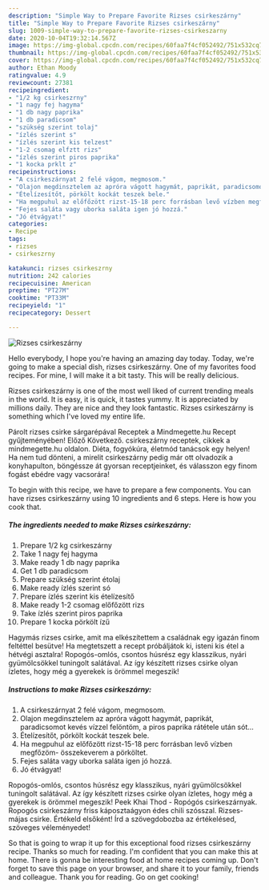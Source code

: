 ```yaml
---
description: "Simple Way to Prepare Favorite Rizses csirkeszárny"
title: "Simple Way to Prepare Favorite Rizses csirkeszárny"
slug: 1009-simple-way-to-prepare-favorite-rizses-csirkeszarny
date: 2020-10-04T19:32:14.567Z
image: https://img-global.cpcdn.com/recipes/60faa7f4cf052492/751x532cq70/rizses-csirkeszarny-recept-foto.jpg
thumbnail: https://img-global.cpcdn.com/recipes/60faa7f4cf052492/751x532cq70/rizses-csirkeszarny-recept-foto.jpg
cover: https://img-global.cpcdn.com/recipes/60faa7f4cf052492/751x532cq70/rizses-csirkeszarny-recept-foto.jpg
author: Ethan Moody
ratingvalue: 4.9
reviewcount: 27381
recipeingredient:
- "1/2 kg csirkeszrny"
- "1 nagy fej hagyma"
- "1 db nagy paprika"
- "1 db paradicsom"
- "szükség szerint tolaj"
- "ízlés szerint s"
- "ízlés szerint kis telzest"
- "1-2 csomag elfztt rizs"
- "ízlés szerint piros paprika"
- "1 kocka prklt z"
recipeinstructions:
- "A csirkeszárnyat 2 felé vágom, megmosom."
- "Olajon megdinsztelem az apróra vágott hagymát, paprikát, paradicsomot kevés vízzel felöntöm, a piros paprika rátétele után sót..."
- "Ételízesítőt, pörkölt kockát teszek bele."
- "Ha megpuhul az előfőzött rizst-15-18 perc forrásban levő vízben megfőzöm- összekeverem a pörköltet."
- "Fejes saláta vagy uborka saláta igen jó hozzá."
- "Jó étvágyat!"
categories:
- Recipe
tags:
- rizses
- csirkeszrny

katakunci: rizses csirkeszrny 
nutrition: 242 calories
recipecuisine: American
preptime: "PT27M"
cooktime: "PT33M"
recipeyield: "1"
recipecategory: Dessert

---
```



![Rizses csirkeszárny](https://img-global.cpcdn.com/recipes/60faa7f4cf052492/751x532cq70/rizses-csirkeszarny-recept-foto.jpg)

Hello everybody, I hope you're having an amazing day today. Today, we're going to make a special dish, rizses csirkeszárny. One of my favorites food recipes. For mine, I will make it a bit tasty. This will be really delicious.

Rizses csirkeszárny is one of the most well liked of current trending meals in the world. It is easy, it is quick, it tastes yummy. It is appreciated by millions daily. They are nice and they look fantastic. Rizses csirkeszárny is something which I've loved my entire life.

Párolt rizses csirke sárgarépával Receptek a Mindmegette.hu Recept gyűjteményében! Előző Következő. csirkeszárny receptek, cikkek a mindmegette.hu oldalon. Diéta, fogyókúra, életmód tanácsok egy helyen! Ha nem tud dönteni, a mirelit csirkeszárny pedig már ott olvadozik a konyhapulton, böngéssze át gyorsan receptjeinket, és válasszon egy finom fogást ebédre vagy vacsorára!


To begin with this recipe, we have to prepare a few components. You can have rizses csirkeszárny using 10 ingredients and 6 steps. Here is how you cook that.

<!--inarticleads1-->

##### The ingredients needed to make Rizses csirkeszárny:

1. Prepare 1/2 kg csirkeszárny
1. Take 1 nagy fej hagyma
1. Make ready 1 db nagy paprika
1. Get 1 db paradicsom
1. Prepare szükség szerint étolaj
1. Make ready ízlés szerint só
1. Prepare ízlés szerint kis ételízesítő
1. Make ready 1-2 csomag előfőzött rizs
1. Take ízlés szerint piros paprika
1. Prepare 1 kocka pörkölt ízű


Hagymás rizses csirke, amit ma elkészítettem a családnak egy igazán finom feltéttel besütve! Ha megtetszett a recept próbáljátok ki, isteni kis étel a hétvégi asztalra! Ropogós-omlós, csontos húsrész egy klasszikus, nyári gyümölcsökkel tuningolt salátával. Az így készített rizses csirke olyan ízletes, hogy még a gyerekek is örömmel megeszik! 

<!--inarticleads2-->

##### Instructions to make Rizses csirkeszárny:

1. A csirkeszárnyat 2 felé vágom, megmosom.
1. Olajon megdinsztelem az apróra vágott hagymát, paprikát, paradicsomot kevés vízzel felöntöm, a piros paprika rátétele után sót...
1. Ételízesítőt, pörkölt kockát teszek bele.
1. Ha megpuhul az előfőzött rizst-15-18 perc forrásban levő vízben megfőzöm- összekeverem a pörköltet.
1. Fejes saláta vagy uborka saláta igen jó hozzá.
1. Jó étvágyat!


Ropogós-omlós, csontos húsrész egy klasszikus, nyári gyümölcsökkel tuningolt salátával. Az így készített rizses csirke olyan ízletes, hogy még a gyerekek is örömmel megeszik! Peek Khai Thod - Ropógós csirkeszárnyak. Ropogós csirkeszárny friss káposztaágyon édes chili szósszal. Rizses-májas csirke. Értékeld elsőként! Írd a szövegdobozba az értékelésed, szöveges véleményedet! 

So that is going to wrap it up for this exceptional food rizses csirkeszárny recipe. Thanks so much for reading. I'm confident that you can make this at home. There is gonna be interesting food at home recipes coming up. Don't forget to save this page on your browser, and share it to your family, friends and colleague. Thank you for reading. Go on get cooking!
